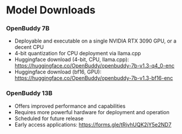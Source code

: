 # Model Downloads

### OpenBuddy 7B

- Deployable and executable on a single NVIDIA RTX 3090 GPU, or a decent CPU
- 4-bit quantization for CPU deployment via llama.cpp
- Huggingface download (4-bit, CPU, llama.cpp): https://huggingface.co/OpenBuddy/openbuddy-7b-v1.3-q4_0-enc
- Huggingface download (bf16, GPU): https://huggingface.co/OpenBuddy/openbuddy-7b-v1.3-bf16-enc

### OpenBuddy 13B

- Offers improved performance and capabilities
- Requires more powerful hardware for deployment and operation
- Scheduled for future release
- Early access applications: https://forms.gle/tRjvhUQK2jY5e2ND7